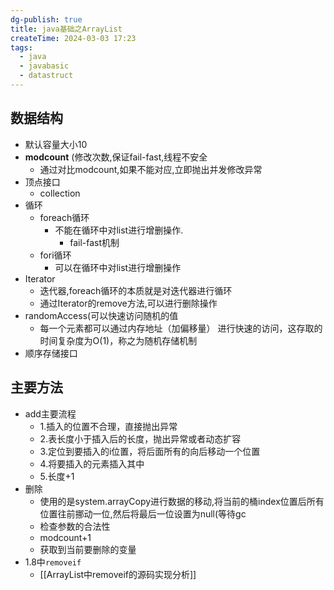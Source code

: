 ```yaml
---
dg-publish: true
title: java基础之ArrayList
createTime: 2024-03-03 17:23
tags:
  - java
  - javabasic
  - datastruct
---
```

## 数据结构
- 默认容量大小10
- **modcount** (修改次数,保证fail-fast,线程不安全   
    - 通过对比modcount,如果不能对应,立即抛出并发修改异常
- 顶点接口
    - collection
- 循环
    - foreach循环
        - 不能在循环中对list进行增删操作.
            - fail-fast机制
    - fori循环
        - 可以在循环中对list进行增删操作
- Iterator
    - 迭代器,foreach循环的本质就是对迭代器进行循环
    - 通过Iterator的remove方法,可以进行删除操作
- randomAccess(可以快速访问随机的值
    - 每一个元素都可以通过内存地址（加偏移量） 进行快速的访问，这存取的时间复杂度为O(1)，称之为随机存储机制
- 顺序存储接口
## 主要方法
- add主要流程
    - 1.插入的位置不合理，直接抛出异常
    - 2.表长度小于插入后的长度，抛出异常或者动态扩容
    - 3.定位到要插入的i位置，将后面所有的向后移动一个位置
    - 4.将要插入的元素插入其中
    - 5.长度+1
- 删除
    - 使用的是system.arrayCopy进行数据的移动,将当前的桶index位置后所有位置往前挪动一位,然后将最后一位设置为null(等待gc
    - 检查参数的合法性
    - modcount+1
    - 获取到当前要删除的变量
- 1.8中`removeif`
    - [[ArrayList中removeif的源码实现分析]]